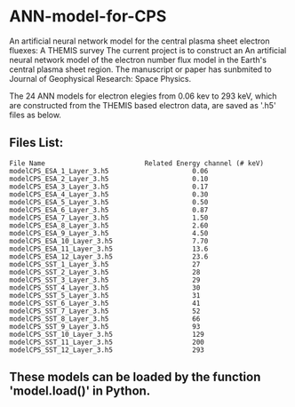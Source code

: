 # ANN-model-for-CPS
An artificial neural network model for the central plasma sheet electron fluexes: A THEMIS survey
The current project is to construct an An artificial neural network model of the electron number flux model in the Earth's central plasma sheet region.
The manuscript or paper has sunbmited to Journal of Geophysical Research: Space Physics.

The 24 ANN models for electron elegies from 0.06 kev to 293 keV, which are constructed from the THEMIS based electron data, are saved as '.h5' files as below. 
## Files List:
    File Name                         Related Energy channel (# keV)
    modelCPS_ESA_1_Layer_3.h5                     0.06
    modelCPS_ESA_2_Layer_3.h5                     0.10
    modelCPS_ESA_3_Layer_3.h5                     0.17
    modelCPS_ESA_4_Layer_3.h5                     0.30
    modelCPS_ESA_5_Layer_3.h5                     0.50
    modelCPS_ESA_6_Layer_3.h5                     0.87
    modelCPS_ESA_7_Layer_3.h5                     1.50
    modelCPS_ESA_8_Layer_3.h5                     2.60
    modelCPS_ESA_9_Layer_3.h5                     4.50
    modelCPS_ESA_10_Layer_3.h5                    7.70
    modelCPS_ESA_11_Layer_3.h5                    13.6
    modelCPS_ESA_12_Layer_3.h5                    23.6
    modelCPS_SST_1_Layer_3.h5                     27
    modelCPS_SST_2_Layer_3.h5                     28
    modelCPS_SST_3_Layer_3.h5                     29
    modelCPS_SST_4_Layer_3.h5                     30
    modelCPS_SST_5_Layer_3.h5                     31
    modelCPS_SST_6_Layer_3.h5                     41
    modelCPS_SST_7_Layer_3.h5                     52
    modelCPS_SST_8_Layer_3.h5                     66
    modelCPS_SST_9_Layer_3.h5                     93
    modelCPS_SST_10_Layer_3.h5                    129    
    modelCPS_SST_11_Layer_3.h5                    200
    modelCPS_SST_12_Layer_3.h5                    293
##  These models can be loaded by the function 'model.load()' in Python.
    
